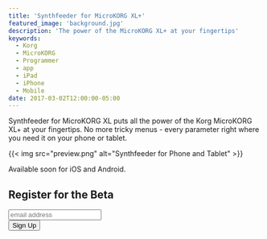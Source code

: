 ```yaml
---
title: 'Synthfeeder for MicroKORG XL+'
featured_image: 'background.jpg'
description: 'The power of the MicroKORG XL+ at your fingertips'
keywords:
  - Korg
  - MicroKORG
  - Programmer
  - app
  - iPad
  - iPhone
  - Mobile
date: 2017-03-02T12:00:00-05:00
---
```


Synthfeeder for MicroKORG XL puts all the power of the Korg MicroKORG XL+ at your fingertips. No more tricky menus - every parameter right where you need it on your phone or tablet.

{{< img src="preview.png" alt="Synthfeeder for Phone and Tablet" >}}

Available soon for iOS and Android.

## Register for the Beta

<!-- Begin Mailchimp Signup Form -->
<link href="//cdn-images.mailchimp.com/embedcode/horizontal-slim-10_7.css" rel="stylesheet" type="text/css">
<style type="text/css">
	#mc_embed_signup{clear:left; font:14px;  width:100%;}
	/* Add your own Mailchimp form style overrides in your site stylesheet or in this style block.
	   We recommend moving this block and the preceding CSS link to the HEAD of your HTML file. */
</style>
<div id="mc_embed_signup">
<form action="https://synthfeeder.us20.list-manage.com/subscribe/post?u=b2bc06e2af222f791c773af73&amp;id=e90fd21c5c" method="post" id="mc-embedded-subscribe-form" name="mc-embedded-subscribe-form" class="validate" target="_blank" novalidate>
    <div id="mc_embed_signup_scroll">
	<input type="email" value="" name="EMAIL" class="email" id="mce-EMAIL" placeholder="email address" required>
    <!-- real people should not fill this in and expect good things - do not remove this or risk form bot signups-->
    <div style="position: absolute; left: -5000px;" aria-hidden="true"><input type="text" name="b_b2bc06e2af222f791c773af73_e90fd21c5c" tabindex="-1" value=""></div>
    <div class="clear"><input type="submit" value="Sign Up" name="subscribe" id="mc-embedded-subscribe" class="button"></div>
    </div>
</form>
</div>

<!--End mc_embed_signup-->
